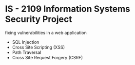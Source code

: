 # IS - 2109 Information Systems Security Project

fixing vulnerabilities in a web application

- SQL Injection
- Cross Site Scripting (XSS)
- Path Traversal
- Cross Site Request Forgery (CSRF)
 

